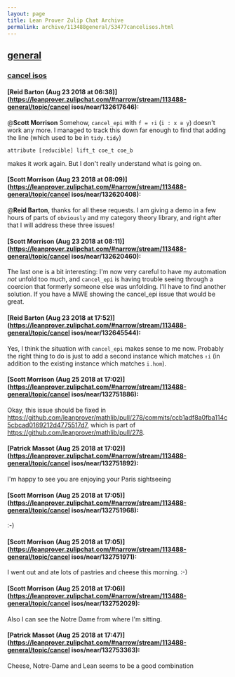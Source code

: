 ```yaml
---
layout: page
title: Lean Prover Zulip Chat Archive 
permalink: archive/113488general/53477cancelisos.html
---
```


## [general](index.html)
### [cancel isos](53477cancelisos.html)

#### [Reid Barton (Aug 23 2018 at 06:38)](https://leanprover.zulipchat.com/#narrow/stream/113488-general/topic/cancel isos/near/132617646):
@**Scott Morrison** Somehow, `cancel_epi` with `f = ↑i` (`i : x ≅ y`) doesn't work any more.
I managed to track this down far enough to find that adding the line (which used to be in `tidy.tidy`)
```lean
attribute [reducible] lift_t coe_t coe_b
```
makes it work again. But I don't really understand what is going on.

#### [Scott Morrison (Aug 23 2018 at 08:09)](https://leanprover.zulipchat.com/#narrow/stream/113488-general/topic/cancel isos/near/132620408):
@**Reid Barton**, thanks for all these requests. I am giving a demo in a few hours of parts of `obviously` and my category theory library, and right after that I will address these three issues!

#### [Scott Morrison (Aug 23 2018 at 08:11)](https://leanprover.zulipchat.com/#narrow/stream/113488-general/topic/cancel isos/near/132620460):
The last one is a bit interesting: I'm now very careful to have my automation _not_ unfold too much, and `cancel_epi` is having trouble seeing through a coercion that formerly someone else was unfolding.  I'll have to find another solution. If you have a MWE showing the cancel_epi issue that would be great.

#### [Reid Barton (Aug 23 2018 at 17:52)](https://leanprover.zulipchat.com/#narrow/stream/113488-general/topic/cancel isos/near/132645544):
Yes, I think the situation with `cancel_epi` makes sense to me now. Probably the right thing to do is just to add a second instance which matches `↑i` (in addition to the existing instance which matches `i.hom`).

#### [Scott Morrison (Aug 25 2018 at 17:02)](https://leanprover.zulipchat.com/#narrow/stream/113488-general/topic/cancel isos/near/132751886):
Okay, this issue should be fixed in https://github.com/leanprover/mathlib/pull/278/commits/ccb1adf8a0fba114c5cbcad0169212d4775517d7, which is part of https://github.com/leanprover/mathlib/pull/278.

#### [Patrick Massot (Aug 25 2018 at 17:02)](https://leanprover.zulipchat.com/#narrow/stream/113488-general/topic/cancel isos/near/132751892):
I'm happy to see you are enjoying your Paris sightseeing

#### [Scott Morrison (Aug 25 2018 at 17:05)](https://leanprover.zulipchat.com/#narrow/stream/113488-general/topic/cancel isos/near/132751968):
:-)

#### [Scott Morrison (Aug 25 2018 at 17:05)](https://leanprover.zulipchat.com/#narrow/stream/113488-general/topic/cancel isos/near/132751971):
I went out and ate lots of pastries and cheese this morning. :-)

#### [Scott Morrison (Aug 25 2018 at 17:06)](https://leanprover.zulipchat.com/#narrow/stream/113488-general/topic/cancel isos/near/132752029):
Also I can see the Notre Dame from where I'm sitting.

#### [Patrick Massot (Aug 25 2018 at 17:47)](https://leanprover.zulipchat.com/#narrow/stream/113488-general/topic/cancel isos/near/132753363):
Cheese, Notre-Dame and Lean seems to be a good combination

